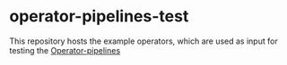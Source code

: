 # operator-pipelines-test
This repository hosts the example operators,
which are used as input for testing the [Operator-pipelines](https://github.com/redhat-openshift-ecosystem/operator-pipelines)
